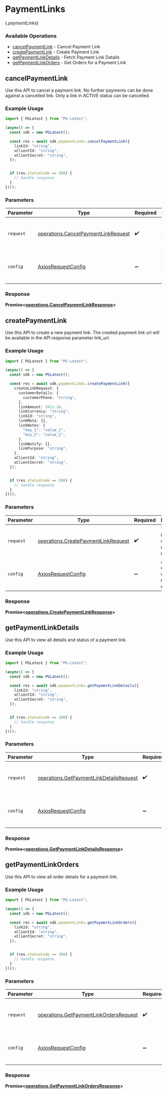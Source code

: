 # PaymentLinks
(*.paymentLinks*)

### Available Operations

* [cancelPaymentLink](#cancelpaymentlink) - Cancel Payment Link
* [createPaymentLink](#createpaymentlink) - Create Payment Link
* [getPaymentLinkDetails](#getpaymentlinkdetails) - Fetch Payment Link Details
* [getPaymentLinkOrders](#getpaymentlinkorders) - Get Orders for a Payment Link

## cancelPaymentLink

Use this API to cancel a payment link. No further payments can be done against a cancelled link. Only a link in ACTIVE status can be cancelled.

### Example Usage

```typescript
import { PGLatest } from "PG-Latest";

(async() => {
  const sdk = new PGLatest();

  const res = await sdk.paymentLinks.cancelPaymentLink({
    linkId: "string",
    xClientId: "string",
    xClientSecret: "string",
  });


  if (res.statusCode == 200) {
    // handle response
  }
})();
```

### Parameters

| Parameter                                                                                  | Type                                                                                       | Required                                                                                   | Description                                                                                |
| ------------------------------------------------------------------------------------------ | ------------------------------------------------------------------------------------------ | ------------------------------------------------------------------------------------------ | ------------------------------------------------------------------------------------------ |
| `request`                                                                                  | [operations.CancelPaymentLinkRequest](../../models/operations/cancelpaymentlinkrequest.md) | :heavy_check_mark:                                                                         | The request object to use for the request.                                                 |
| `config`                                                                                   | [AxiosRequestConfig](https://axios-http.com/docs/req_config)                               | :heavy_minus_sign:                                                                         | Available config options for making requests.                                              |


### Response

**Promise<[operations.CancelPaymentLinkResponse](../../models/operations/cancelpaymentlinkresponse.md)>**


## createPaymentLink

Use this API to create a new payment link. The created payment link url will be available in the API response parameter link_url.

### Example Usage

```typescript
import { PGLatest } from "PG-Latest";

(async() => {
  const sdk = new PGLatest();

  const res = await sdk.paymentLinks.createPaymentLink({
    createLinkRequest: {
      customerDetails: {
        customerPhone: "string",
      },
      linkAmount: 5411.24,
      linkCurrency: "string",
      linkId: "string",
      linkMeta: {},
      linkNotes: {
        "key_1": "value_1",
        "key_2": "value_2",
      },
      linkNotify: {},
      linkPurpose: "string",
    },
    xClientId: "string",
    xClientSecret: "string",
  });


  if (res.statusCode == 200) {
    // handle response
  }
})();
```

### Parameters

| Parameter                                                                                  | Type                                                                                       | Required                                                                                   | Description                                                                                |
| ------------------------------------------------------------------------------------------ | ------------------------------------------------------------------------------------------ | ------------------------------------------------------------------------------------------ | ------------------------------------------------------------------------------------------ |
| `request`                                                                                  | [operations.CreatePaymentLinkRequest](../../models/operations/createpaymentlinkrequest.md) | :heavy_check_mark:                                                                         | The request object to use for the request.                                                 |
| `config`                                                                                   | [AxiosRequestConfig](https://axios-http.com/docs/req_config)                               | :heavy_minus_sign:                                                                         | Available config options for making requests.                                              |


### Response

**Promise<[operations.CreatePaymentLinkResponse](../../models/operations/createpaymentlinkresponse.md)>**


## getPaymentLinkDetails

Use this API to view all details and status of a payment link.

### Example Usage

```typescript
import { PGLatest } from "PG-Latest";

(async() => {
  const sdk = new PGLatest();

  const res = await sdk.paymentLinks.getPaymentLinkDetails({
    linkId: "string",
    xClientId: "string",
    xClientSecret: "string",
  });


  if (res.statusCode == 200) {
    // handle response
  }
})();
```

### Parameters

| Parameter                                                                                          | Type                                                                                               | Required                                                                                           | Description                                                                                        |
| -------------------------------------------------------------------------------------------------- | -------------------------------------------------------------------------------------------------- | -------------------------------------------------------------------------------------------------- | -------------------------------------------------------------------------------------------------- |
| `request`                                                                                          | [operations.GetPaymentLinkDetailsRequest](../../models/operations/getpaymentlinkdetailsrequest.md) | :heavy_check_mark:                                                                                 | The request object to use for the request.                                                         |
| `config`                                                                                           | [AxiosRequestConfig](https://axios-http.com/docs/req_config)                                       | :heavy_minus_sign:                                                                                 | Available config options for making requests.                                                      |


### Response

**Promise<[operations.GetPaymentLinkDetailsResponse](../../models/operations/getpaymentlinkdetailsresponse.md)>**


## getPaymentLinkOrders

Use this API to view all order details for a payment link.

### Example Usage

```typescript
import { PGLatest } from "PG-Latest";

(async() => {
  const sdk = new PGLatest();

  const res = await sdk.paymentLinks.getPaymentLinkOrders({
    linkId: "string",
    xClientId: "string",
    xClientSecret: "string",
  });


  if (res.statusCode == 200) {
    // handle response
  }
})();
```

### Parameters

| Parameter                                                                                        | Type                                                                                             | Required                                                                                         | Description                                                                                      |
| ------------------------------------------------------------------------------------------------ | ------------------------------------------------------------------------------------------------ | ------------------------------------------------------------------------------------------------ | ------------------------------------------------------------------------------------------------ |
| `request`                                                                                        | [operations.GetPaymentLinkOrdersRequest](../../models/operations/getpaymentlinkordersrequest.md) | :heavy_check_mark:                                                                               | The request object to use for the request.                                                       |
| `config`                                                                                         | [AxiosRequestConfig](https://axios-http.com/docs/req_config)                                     | :heavy_minus_sign:                                                                               | Available config options for making requests.                                                    |


### Response

**Promise<[operations.GetPaymentLinkOrdersResponse](../../models/operations/getpaymentlinkordersresponse.md)>**

